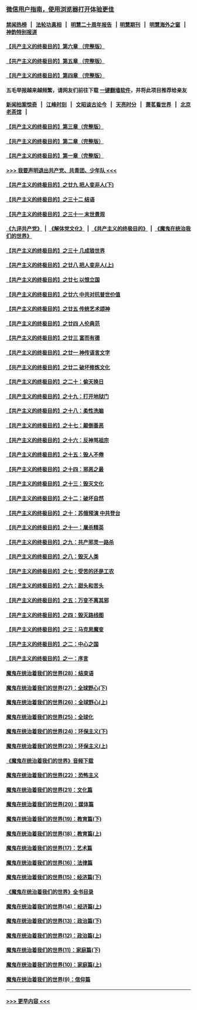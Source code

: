 ### [微信用户指南，使用浏览器打开体验更佳](https://github.com/gfw-breaker/banned-news1/blob/master/indexes/wechat-guide.md?t=0)
#### [禁闻热榜](热点新闻.md?t=0)  &nbsp;&nbsp;|&nbsp;&nbsp; [法轮功真相](https://github.com/gfw-breaker/truth/blob/master/README.md?t=0) &nbsp;&nbsp;|&nbsp;&nbsp; [明慧二十周年报告](https://github.com/gfw-breaker/mh-reports/blob/master/README.md?t=0) &nbsp;&nbsp;|&nbsp;&nbsp;[明慧期刊](https://github.com/gfw-breaker/mh-qikan) &nbsp;&nbsp;|&nbsp;&nbsp; [明慧海外之窗](https://github.com/gfw-breaker/mh-news/blob/master/README.md?t=0) &nbsp;&nbsp;|&nbsp;&nbsp; [神韵特别报道](https://github.com/gfw-breaker/mh-news/blob/master/shenyun.md?t=0)
#### [【共产主义的终极目的】第六章 （完整版）](../pages/nsc422/n11428913.md?t=02121922) 
#### [【共产主义的终极目的】第五章 （完整版）](../pages/nsc422/n11428912.md?t=02121922) 
#### [【共产主义的终极目的】第四章 （完整版）](../pages/nsc422/n11428907.md?t=02121922) 
#### 五毛举报越来越频繁，请网友们前往下载 [一键翻墙软件](https://github.com/gfw-breaker/ssr-accounts)，并将此项目推荐给亲友
#### [新闻拍案惊奇](https://github.com/gfw-breaker/banned-news1/blob/master/pages/link4.md) &nbsp;&nbsp;|&nbsp;&nbsp; [江峰时刻](https://github.com/gfw-breaker/banned-news1/blob/master/pages/link4.md) &nbsp;&nbsp;|&nbsp;&nbsp; [文昭谈古论今](https://github.com/gfw-breaker/banned-news1/blob/master/pages/link4.md) &nbsp;&nbsp;|&nbsp;&nbsp; [天亮时分](https://github.com/gfw-breaker/banned-news1/blob/master/pages/link4.md) &nbsp;&nbsp;|&nbsp;&nbsp; [萧茗看世界](https://github.com/gfw-breaker/banned-news1/blob/master/pages/link4.md) &nbsp;&nbsp;|&nbsp;&nbsp; [北京老茶馆](https://github.com/gfw-breaker/banned-news1/blob/master/pages/link4.md) &nbsp;&nbsp;|&nbsp;&nbsp; 
#### [【共产主义的终极目的】第三章（完整版）](../pages/nsc422/n11428848.md?t=02121922) 
#### [【共产主义的终极目的】第二章（完整版）](../pages/nsc422/n11428831.md?t=02121922) 
#### [【共产主义的终极目的】第一章（完整版）](../pages/nsc422/n11417651.md?t=02121922) 
#### [>>> 我要声明退出共产党、共青团、少年队 <<<](https://github.com/begood0513/goodnews/blob/master/quit/letter.md) 
#### [【共产主义的终极目的】之廿九 把人变非人(下)](../pages/nsc422/n11344140.md?t=02121922) 
#### [【共产主义的终极目的】之三十二 结语](../pages/nsc422/n11360535.md?t=02121922) 
#### [【共产主义的终极目的】之三十一 末世景观](../pages/nsc422/n11351129.md?t=02121922) 
#### [《九评共产党》](https://github.com/begood0513/9ping.md/blob/master/README.md) &nbsp;|&nbsp; [《解体党文化》](../../../../jtdwh.md/blob/master/README.md)  &nbsp;|&nbsp; [《共产主义的终极目的》](../../../../gczydzjmd.md/blob/master/README.md) &nbsp;|&nbsp; [《魔鬼在统治我们的世界》](../../../../mgztzwmdsj.md/blob/master/README.md) 
#### [【共产主义的终极目的】之三十 几成狼世界](../pages/nsc422/n11348280.md?t=02121922) 
#### [【共产主义的终极目的】之廿八 把人变非人(上)](../pages/nsc422/n11340492.md?t=02121922) 
#### [【共产主义的终极目的】之廿七 以恨立国](../pages/nsc422/n11336944.md?t=02121922) 
#### [【共产主义的终极目的】之廿六 中共对抗普世价值](../pages/nsc422/n11324785.md?t=02121922) 
#### [【共产主义的终极目的】之廿五 传统艺术颂神](../pages/nsc422/n11296396.md?t=02121922) 
#### [【共产主义的终极目的】之廿四 人伦典范](../pages/nsc422/n11296397.md?t=02121922) 
#### [【共产主义的终极目的】之廿三 富而有德](../pages/nsc422/n11283598.md?t=02121922) 
#### [【共产主义的终极目的】之廿一 神传语言文字](../pages/nsc422/n11263265.md?t=02121922) 
#### [【共产主义的终极目的】之廿二 破坏修炼文化](../pages/nsc422/n11245728.md?t=02121922) 
#### [【共产主义的终极目的】之二十：偷天换日](../pages/nsc422/n11238846.md?t=02121922) 
#### [【共产主义的终极目的】之十九：打开地狱门](../pages/nsc422/n11206376.md?t=02121922) 
#### [【共产主义的终极目的】之十八：柔性洗脑](../pages/nsc422/n11199994.md?t=02121922) 
#### [【共产主义的终极目的】之十七：颠倒善恶](../pages/nsc422/n11179782.md?t=02121922) 
#### [【共产主义的终极目的】之十六：反神骂祖宗](../pages/nsc422/n11166798.md?t=02121922) 
#### [【共产主义的终极目的】之十五：毁人不倦](../pages/nsc422/n11166792.md?t=02121922) 
#### [【共产主义的终极目的】之十四：邪恶之最](../pages/nsc422/n11150249.md?t=02121922) 
#### [【共产主义的终极目的】之十三：毁灭文化](../pages/nsc422/n11135227.md?t=02121922) 
#### [【共产主义的终极目的】之十二：破坏自然](../pages/nsc422/n11135214.md?t=02121922) 
#### [【共产主义的终极目的】之十：苏俄预演 中共登台](../pages/nsc422/n11118424.md?t=02121922) 
#### [【共产主义的终极目的】之十一：屠杀精英](../pages/nsc422/n11118442.md?t=02121922) 
#### [【共产主义的终极目的】之九：共产邪灵一路杀](../pages/nsc422/n11114139.md?t=02121922) 
#### [【共产主义的终极目的】之八：毁灭人类](../pages/nsc422/n11108503.md?t=02121922) 
#### [【共产主义的终极目的】之七：受苦的还是工农](../pages/nsc422/n11101809.md?t=02121922) 
#### [【共产主义的终极目的】之六：甜头和苦头](../pages/nsc422/n11096971.md?t=02121922) 
#### [【共产主义的终极目的】之五：万变不离其邪](../pages/nsc422/n11091285.md?t=02121922) 
#### [【共产主义的终极目的】之四：毁灭路线图](../pages/nsc422/n11086284.md?t=02121922) 
#### [【共产主义的终极目的】之三：马克思魔变](../pages/nsc422/n11061941.md?t=02121922) 
#### [【共产主义的终极目的】之二：中心之国](../pages/nsc422/n11047728.md?t=02121922) 
#### [【共产主义的终极目的】之一：序言](../pages/nsc422/n11086077.md?t=02121922) 
#### [魔鬼在统治着我们的世界(28)：结束语](../pages/nsc422/n10936246.md?t=02121922) 
#### [魔鬼在统治着我们的世界(27)：全球野心(下)](../pages/nsc422/n10928319.md?t=02121922) 
#### [魔鬼在统治着我们的世界(26)：全球野心(上)](../pages/nsc422/n10900318.md?t=02121922) 
#### [魔鬼在统治着我们的世界(25)：全球化](../pages/nsc422/n10788205.md?t=02121922) 
#### [魔鬼在统治着我们的世界(24)：环保主义(下)](../pages/nsc422/n10695307.md?t=02121922) 
#### [魔鬼在统治着我们的世界(23)：环保主义(上)](../pages/nsc422/n10688613.md?t=02121922) 
#### [《魔鬼在统治着我们的世界》音频下载](../pages/nsc422/n10635553.md?t=02121922) 
#### [魔鬼在统治着我们的世界(22)：恐怖主义](../pages/nsc422/n10614727.md?t=02121922) 
#### [魔鬼在统治着我们的世界(21)：文化篇](../pages/nsc422/n10597706.md?t=02121922) 
#### [魔鬼在统治着我们的世界(20)：媒体篇](../pages/nsc422/n10586579.md?t=02121922) 
#### [魔鬼在统治着我们的世界(19)：教育篇(下)](../pages/nsc422/n10564808.md?t=02121922) 
#### [魔鬼在统治着我们的世界(18)：教育篇(上)](../pages/nsc422/n10526970.md?t=02121922) 
#### [魔鬼在统治着我们的世界(17)：艺术篇](../pages/nsc422/n10499093.md?t=02121922) 
#### [魔鬼在统治着我们的世界(16)：法律篇](../pages/nsc422/n10485969.md?t=02121922) 
#### [魔鬼在统治着我们的世界(15)：经济篇(下)](../pages/nsc422/n10469975.md?t=02121922) 
#### [《魔鬼在统治着我们的世界》全书目录](../pages/nsc422/n10464261.md?t=02121922) 
#### [魔鬼在统治着我们的世界(14)：经济篇(上)](../pages/nsc422/n10457370.md?t=02121922) 
#### [魔鬼在统治着我们的世界(13)：政治篇(下)](../pages/nsc422/n10448270.md?t=02121922) 
#### [魔鬼在统治着我们的世界(12)：政治篇(上)](../pages/nsc422/n10444576.md?t=02121922) 
#### [魔鬼在统治着我们的世界(11)：家庭篇(下)](../pages/nsc422/n10440961.md?t=02121922) 
#### [魔鬼在统治着我们的世界(10)：家庭篇(上)](../pages/nsc422/n10435448.md?t=02121922) 
#### [魔鬼在统治着我们的世界(9)：信仰篇](../pages/nsc422/n10432159.md?t=02121922) 

----
#### [ >>> 更早内容 <<< ](../indexes/nsc422-earlier.md)
